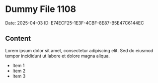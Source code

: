 # Dummy File 1108

Date: 2025-04-03
ID: E74ECF25-1E3F-4CBF-8E87-B5E47C6144EC

## Content

Lorem ipsum dolor sit amet, consectetur adipiscing elit.
Sed do eiusmod tempor incididunt ut labore et dolore magna aliqua.

* Item 1
* Item 2
* Item 3
